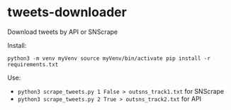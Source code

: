 # tweets-downloader
Download tweets by API or SNScrape

Install:

`
python3 -m venv myVenv
source myVenv/bin/activate
pip install -r requirements.txt
`

Use:

- `python3 scrape_tweets.py 1 False > outsns_track1.txt` for SNScrape
- `python3 scrape_tweets.py 2 True > outsns_track2.txt` for API
